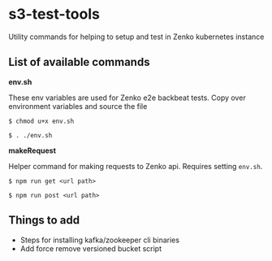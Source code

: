 # s3-test-tools

Utility commands for helping to setup and test in Zenko kubernetes instance

## List of available commands

**env.sh**

These env variables are used for Zenko e2e backbeat tests. Copy over environment variables and source the file

`$ chmod u+x env.sh`

`$ . ./env.sh`

**makeRequest**

Helper command for making requests to Zenko api. Requires setting `env.sh`.

`$ npm run get <url path>`

`$ npm run post <url path>`



## Things to add

- Steps for installing kafka/zookeeper cli binaries
- Add force remove versioned bucket script
